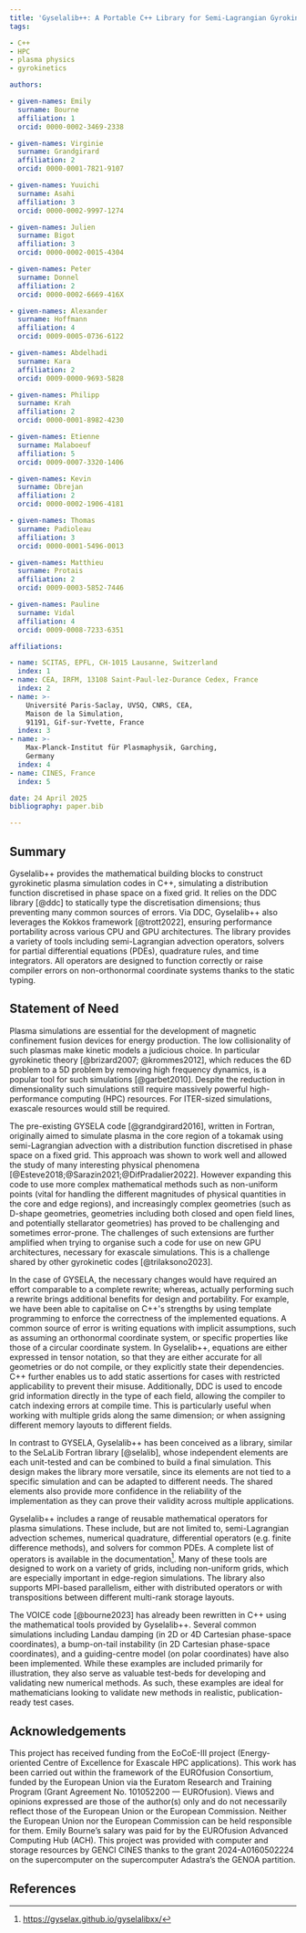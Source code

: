 ```yaml
---
title: 'Gyselalib++: A Portable C++ Library for Semi-Lagrangian Gyrokinetic Simulations'
tags:

- C++
- HPC
- plasma physics
- gyrokinetics

authors:

- given-names: Emily
  surname: Bourne
  affiliation: 1
  orcid: 0000-0002-3469-2338

- given-names: Virginie
  surname: Grandgirard
  affiliation: 2
  orcid: 0000-0001-7821-9107

- given-names: Yuuichi
  surname: Asahi
  affiliation: 3
  orcid: 0000-0002-9997-1274

- given-names: Julien
  surname: Bigot
  affiliation: 3
  orcid: 0000-0002-0015-4304

- given-names: Peter
  surname: Donnel
  affiliation: 2
  orcid: 0000-0002-6669-416X

- given-names: Alexander
  surname: Hoffmann
  affiliation: 4
  orcid: 0009-0005-0736-6122

- given-names: Abdelhadi
  surname: Kara
  affiliation: 2
  orcid: 0009-0000-9693-5828

- given-names: Philipp
  surname: Krah
  affiliation: 2
  orcid: 0000-0001-8982-4230

- given-names: Etienne
  surname: Malaboeuf
  affiliation: 5
  orcid: 0009-0007-3320-1406

- given-names: Kevin
  surname: Obrejan
  affiliation: 2
  orcid: 0000-0002-1906-4181

- given-names: Thomas
  surname: Padioleau
  affiliation: 3
  orcid: 0000-0001-5496-0013

- given-names: Matthieu
  surname: Protais
  affiliation: 2
  orcid: 0009-0003-5852-7446

- given-names: Pauline
  surname: Vidal
  affiliation: 4
  orcid: 0009-0008-7233-6351

affiliations:

- name: SCITAS, EPFL, CH-1015 Lausanne, Switzerland
  index: 1
- name: CEA, IRFM, 13108 Saint-Paul-lez-Durance Cedex, France
  index: 2
- name: >-
    Université Paris-Saclay, UVSQ, CNRS, CEA,
    Maison de la Simulation,
    91191, Gif-sur-Yvette, France
  index: 3
- name: >-
    Max-Planck-Institut für Plasmaphysik, Garching,
    Germany
  index: 4
- name: CINES, France
  index: 5

date: 24 April 2025
bibliography: paper.bib

---
```


## Summary

Gyselalib++ provides the mathematical building blocks to construct gyrokinetic plasma simulation codes in C++, simulating a distribution function discretised in phase space on a fixed grid.
It relies on the DDC library [@ddc] to statically type the discretisation dimensions; thus preventing many common sources of errors.
Via DDC, Gyselalib++ also leverages the Kokkos framework [@trott2022], ensuring performance portability across various CPU and GPU architectures.
The library provides a variety of tools including semi-Lagrangian advection operators, solvers for partial differential equations (PDEs), quadrature rules, and time integrators.
All operators are designed to function correctly or raise compiler errors on non-orthonormal coordinate systems thanks to the static typing.

## Statement of Need

Plasma simulations are essential for the development of magnetic confinement fusion devices for energy production.
The low collisionality of such plasmas make kinetic models a judicious choice.
In particular gyrokinetic theory [@brizard2007; @krommes2012], which reduces the 6D problem to a 5D problem by removing high frequency dynamics, is a popular tool for such simulations [@garbet2010].
Despite the reduction in dimensionality such simulations still require massively powerful high-performance computing (HPC) resources.
For ITER-sized simulations, exascale resources would still be required.

The pre-existing GYSELA code [@grandgirard2016], written in Fortran, originally aimed to simulate plasma in the core region of a tokamak using semi-Lagrangian advection with a distribution function discretised in phase space on a fixed grid.
This approach was shown to work well and allowed the study of many interesting physical phenomena [@Esteve2018;@Sarazin2021;@DifPradalier2022].
However expanding this code to use more complex mathematical methods such as non-uniform points (vital for handling the different magnitudes of physical quantities in the core and edge regions), and increasingly complex geometries (such as D-shape geometries, geometries including both closed and open field lines, and potentially stellarator geometries) has proved to be challenging and sometimes error-prone.
The challenges of such extensions are further amplified when trying to organise such a code for use on new GPU architectures, necessary for exascale simulations.
This is a challenge shared by other gyrokinetic codes [@trilaksono2023].

In the case of GYSELA, the necessary changes would have required an effort comparable to a complete rewrite; whereas, actually performing such a rewrite brings additional benefits for design and portability.
For example, we have been able to capitalise on C++'s strengths by using template programming to enforce the correctness of the implemented equations.
A common source of error is writing equations with implicit assumptions, such as assuming an orthonormal coordinate system, or specific properties like those of a circular coordinate system.
In Gyselalib++, equations are either expressed in tensor notation, so that they are either accurate for all geometries or do not compile, or they explicitly state their dependencies.
C++ further enables us to add static assertions for cases with restricted applicability to prevent their misuse.
Additionally, DDC is used to encode grid information directly in the type of each field, allowing the compiler to catch indexing errors at compile time.
This is particularly useful when working with multiple grids along the same dimension; or when assigning different memory layouts to different fields.

In contrast to GYSELA, Gyselalib++ has been conceived as a library, similar to the SeLaLib Fortran library [@selalib], whose independent elements are each unit-tested and can be combined to build a final simulation.
This design makes the library more versatile, since its elements are not tied to a specific simulation and can be adapted to different needs.
The shared elements also provide more confidence in the reliability of the implementation as they can prove their validity across multiple applications.

Gyselalib++ includes a range of reusable mathematical operators for plasma simulations.
These include, but are not limited to, semi-Lagrangian advection schemes, numerical quadrature, differential operators (e.g. finite difference methods), and solvers for common PDEs.
A complete list of operators is available in the documentation[^doc].
Many of these tools are designed to work on a variety of grids, including non-uniform grids, which are especially important in edge-region simulations.
The library also supports MPI-based parallelism, either with distributed operators or with transpositions between different multi-rank storage layouts.

[^doc]: <https://gyselax.github.io/gyselalibxx/>

The VOICE code [@bourne2023] has already been rewritten in C++ using the mathematical tools provided by Gyselalib++.
Several common simulations including Landau damping (in 2D or 4D Cartesian phase-space coordinates), a bump-on-tail instability (in 2D Cartesian phase-space coordinates), and a guiding-centre model (on polar coordinates) have also been implemented.
While these examples are included primarily for illustration, they also serve as valuable test-beds for developing and validating new numerical methods.
As such, these examples are ideal for mathematicians looking to validate new methods in realistic, publication-ready test cases.

## Acknowledgements

This project has received funding from the EoCoE-III project (Energy-oriented Centre of Excellence for Exascale HPC applications).
This work has been carried out within the framework of the EUROfusion Consortium, funded by the European Union via the Euratom Research and Training Program (Grant Agreement No. 101052200 — EUROfusion).
Views and opinions expressed are those of the author(s) only and do not necessarily reflect those of the European Union or the European Commission.
Neither the European Union nor the European Commission can be held responsible for them.
Emily Bourne’s salary was paid for by the EUROfusion Advanced Computing Hub (ACH).
This project was provided with computer and storage resources by GENCI CINES thanks to the grant 2024-A0160502224 on the supercomputer  on the supercomputer Adastra’s the GENOA partition.

## References

